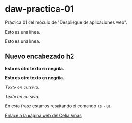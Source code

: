 # daw-practica-01

Práctica 01 del módulo de "Despliegue de aplicaciones web".

Esto es una línea.

Esto es una línea.

## Nuevo encabezado h2

**Esto es otro texto en negrita.**

__Esto es otro texto en negrita.__

*Texto en cursiva.*

_Texto en cursiva._

En esta frase estamos resaltando el comando `ls -la`.

[Enlace a la página web del Celia Viñas](https://iescelia.org)